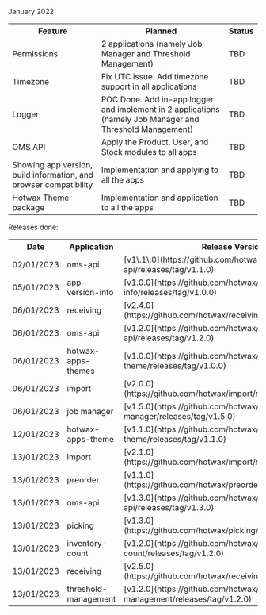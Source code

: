 January 2022

<table>
<tr>
<th>Feature</th>
<th>Planned</th>
<th>Status</th>
</tr>

<tr>
<td>Permissions</td>
<td>2 applications (namely Job Manager and Threshold Management)</td>
<td>TBD</td>
</tr>

<tr>
<td>Timezone</td>
<td>Fix UTC issue. Add timezone support in all applications</td>
<td>TBD</td>
</tr>

<tr>
<td>Logger</td>
<td>POC Done. Add in-app logger and implement in 2 applications (namely Job Manager and Threshold Management)</td>
<td>TBD</td>
</tr>

<tr>
<td>OMS API</td>
<td>Apply the Product, User, and Stock modules to all apps</td>
<td>TBD</td>
</tr>


<tr>
<td>Showing app version, build information, and browser compatibility</td>
<td>Implementation and applying to all the apps</td>
<td>TBD</td>
</tr>

<tr>
<td>Hotwax Theme package</td>
<td>Implementation and application to all the apps</td>
<td>TBD</td>
</tr>


</table>



Releases done:

<table>
<tr>
<th>Date</th>
<th>Application</th>
<th>Release Version</th>
<th>Highlights</th>
</tr>
<tr>
<td>02/01/2023</td>
<td>oms-api</td>
<td>[v1\.1\.0](https://github.com/hotwax/oms-api/releases/tag/v1.1.0)</td>
<td></td>
</tr>
<tr>
<td>05/01/2023</td>
<td>app-version-info</td>
<td>[v1.0.0](https://github.com/hotwax/app-version-info/releases/tag/v1.0.0)</td>
<td></td>
</tr>
<tr>
<td>06/01/2023</td>
<td>receiving</td>
<td>[v2.4.0](https://github.com/hotwax/receiving/releases/tag/v2.4.0)</td>
<td></td>
</tr>
<tr>
<td>06/01/2023</td>
<td>oms-api</td>
<td>[v1.2.0](https://github.com/hotwax/oms-api/releases/tag/v1.2.0)</td>
<td></td>
</tr>
<tr>
<td>06/01/2023</td>
<td>hotwax-apps-themes</td>
<td>[v1.0.0](https://github.com/hotwax/hotwax-apps-theme/releases/tag/v1.0.0)</td>
<td></td>
</tr>
<tr>
<td>06/01/2023</td>
<td>import</td>
<td>[v2.0.0](https://github.com/hotwax/import/releases/tag/v2.0.0)</td>
<td></td>
</tr>
<tr>
<td>06/01/2023</td>
<td>job manager</td>
<td>[v1.5.0](https://github.com/hotwax/job-manager/releases/tag/v1.5.0)</td>
<td></td>
</tr>
<tr>
<td>12/01/2023</td>
<td>hotwax-apps-theme</td>
<td>[v1.1.0](https://github.com/hotwax/hotwax-apps-theme/releases/tag/v1.1.0)</td>
<td></td>
</tr>
<tr>
<td>13/01/2023</td>
<td>import</td>
<td>[v2.1.0](https://github.com/hotwax/import/releases/tag/v2.1.0)</td>
<td></td>
</tr>
<tr>
<td>13/01/2023</td>
<td>preorder</td>
<td>[v1.1.0](https://github.com/hotwax/preorder/releases/tag/v1.1.0)</td>
<td></td>
</tr>
<tr>
<td>13/01/2023</td>
<td>oms-api</td>
<td>[v1.3.0](https://github.com/hotwax/oms-api/releases/tag/v1.3.0)</td>
<td></td>
</tr>
<tr>
<td>13/01/2023</td>
<td>picking</td>
<td>[v1.3.0](https://github.com/hotwax/picking/releases/tag/v1.3.0)</td>
<td></td>
</tr>
<tr>
<td>13/01/2023</td>
<td>inventory-count</td>
<td>[v1.2.0](https://github.com/hotwax/inventory-count/releases/tag/v1.2.0)</td>
<td></td>
</tr>
<tr>
<td>13/01/2023</td>
<td>receiving</td>
<td>[v2.5.0](https://github.com/hotwax/receiving/releases/tag/v2.5.0)</td>
<td></td>
</tr>
<tr>
<td>13/01/2023</td>
<td>threshold-management</td>
<td>[v1.2.0](https://github.com/hotwax/threshold-management/releases/tag/v1.2.0)</td>
<td></td>
</tr>
</table>
